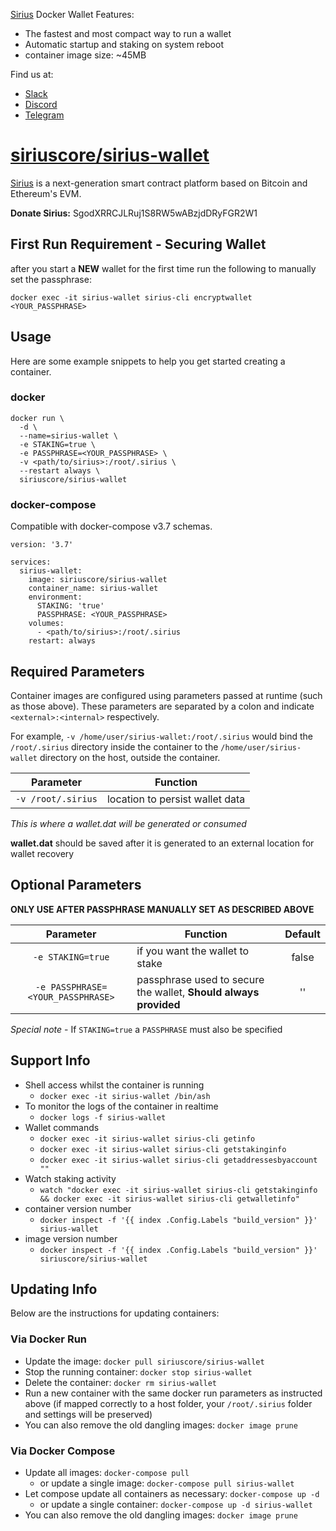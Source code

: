 [Sirius](https://getsirius.io) Docker Wallet Features:

 * The fastest and most compact way to run a wallet
 * Automatic startup and staking on system reboot
 * container image size: ~45MB

Find us at:
* [Slack](https://slack.getsirius.io)
* [Discord](https://discord.getsirius.io)
* [Telegram](https://telegram.getsirius.io/)

# [siriuscore/sirius-wallet](https://github.com/siriuscore/docker-sirius-wallet)

[Sirius](https://getsirius.io) is a next-generation smart contract platform based on Bitcoin and Ethereum's EVM.

**Donate Sirius:** SgodXRRCJLRuj1S8RW5wABzjdDRyFGR2W1

## First Run Requirement - Securing Wallet
after you start a **NEW** wallet for the first time run the following to manually set the passphrase:

```docker exec -it sirius-wallet sirius-cli encryptwallet <YOUR_PASSPHRASE>```

## Usage

Here are some example snippets to help you get started creating a container.

### docker
```
docker run \
  -d \
  --name=sirius-wallet \
  -e STAKING=true \
  -e PASSPHRASE=<YOUR_PASSPHRASE> \
  -v <path/to/sirius>:/root/.sirius \
  --restart always \
  siriuscore/sirius-wallet
```

### docker-compose

Compatible with docker-compose v3.7 schemas.
```
version: '3.7'

services:
  sirius-wallet:
    image: siriuscore/sirius-wallet
    container_name: sirius-wallet
    environment:
      STAKING: 'true'
      PASSPHRASE: <YOUR_PASSPHRASE>
    volumes:
      - <path/to/sirius>:/root/.sirius
    restart: always
```


## Required Parameters

Container images are configured using parameters passed at runtime (such as those above). These parameters are separated by a colon and indicate `<external>:<internal>` respectively.

For example, `-v /home/user/sirius-wallet:/root/.sirius` would bind the `/root/.sirius` directory inside the container to the `/home/user/sirius-wallet` directory on the host, outside the container.

| Parameter | Function |
| :----: | --- |
| `-v /root/.sirius` | location to persist wallet data |

*This is where a wallet.dat will be generated or consumed*

**wallet.dat** should be saved after it is generated to an external location for wallet recovery


## Optional Parameters

**ONLY USE AFTER PASSPHRASE MANUALLY SET AS DESCRIBED ABOVE**

| Parameter | Function | Default |
| :----: | --- | :----: |
| `-e STAKING=true` | if you want the wallet to stake | false |
| `-e PASSPHRASE=<YOUR_PASSPHRASE>` | passphrase used to secure the wallet, **Should always provided** | '' |

*Special note* - If `STAKING=true` a `PASSPHRASE` must also be specified


## Support Info

* Shell access whilst the container is running
  * `docker exec -it sirius-wallet /bin/ash`
* To monitor the logs of the container in realtime
  * `docker logs -f sirius-wallet`
* Wallet commands
  * `docker exec -it sirius-wallet sirius-cli getinfo`
  * `docker exec -it sirius-wallet sirius-cli getstakinginfo`
  * `docker exec -it sirius-wallet sirius-cli getaddressesbyaccount ""`
* Watch staking activity
  * `watch "docker exec -it sirius-wallet sirius-cli getstakinginfo && docker exec -it sirius-wallet sirius-cli getwalletinfo"`
* container version number 
  * `docker inspect -f '{{ index .Config.Labels "build_version" }}' sirius-wallet`
* image version number
  * `docker inspect -f '{{ index .Config.Labels "build_version" }}' siriuscore/sirius-wallet`


## Updating Info 
  
Below are the instructions for updating containers:  
  
### Via Docker Run
* Update the image: `docker pull siriuscore/sirius-wallet`
* Stop the running container: `docker stop sirius-wallet`
* Delete the container: `docker rm sirius-wallet`
* Run a new container with the same docker run parameters as instructed above (if mapped correctly to a host folder, your `/root/.sirius` folder and settings will be preserved)
* You can also remove the old dangling images: `docker image prune`

### Via Docker Compose
* Update all images: `docker-compose pull`
  * or update a single image: `docker-compose pull sirius-wallet`
* Let compose update all containers as necessary: `docker-compose up -d`
  * or update a single container: `docker-compose up -d sirius-wallet`
* You can also remove the old dangling images: `docker image prune`
